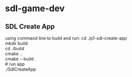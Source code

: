 # sdl-game-dev

## SDL Create App
using command line to build and run:
    cd ./p1-sdl-create-app <br/>
    mkdir build<br/>
    cd ./build<br/>
    cmake ..<br/>
    cmake --build .<br/>
    # run app<br/>
    ./SdlCreateApp<br/>
